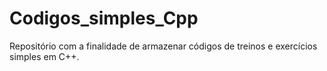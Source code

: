 # Codigos_simples_Cpp
Repositório com a finalidade de armazenar códigos de treinos e exercícios simples em C++.
